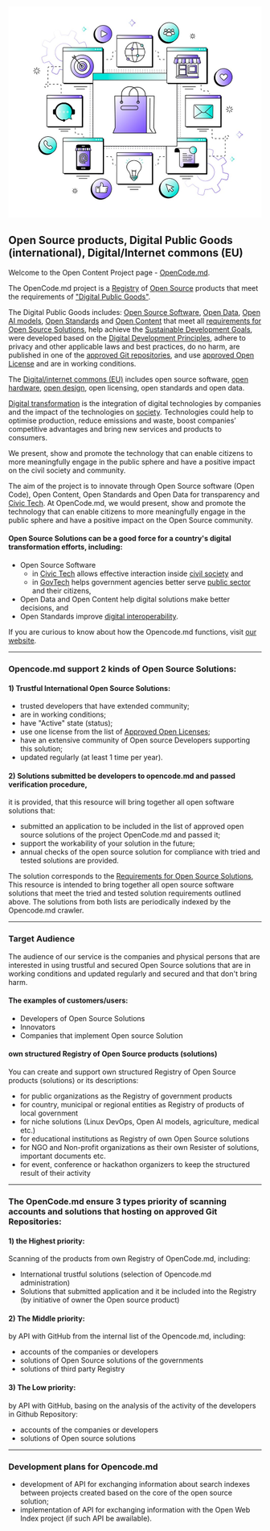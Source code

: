 <!--
**opencode-md/opencode-md** is a ✨ _special_ ✨ repository because its `README.md` (this file) appears on your GitHub profile.

Here are some ideas to get you started:

- 🔭 I’m currently working on ...
- 🌱 I’m currently learning ...
- 👯 I’m looking to collaborate on ...
- 🤔 I’m looking for help with ...
- 💬 Ask me about ...
- 📫 How to reach me: ...
- 😄 Pronouns: ...
- ⚡ Fun fact: ...
-->

<p align="center">
 <img width="600px" src="/images/gradient-omnichannel-illustration_23-2149350373.jpg" alt="OpenCode.md"/>
</p>

<h2>Open Source products, Digital Public Goods (international), Digital/Internet commons (EU)</h2>

Welcome to the Open Content Project page - [OpenCode.md](https://opencode.md/en).

The OpenCode.md project is a [Registry](https://opencode.md/en/registry/) of [Open Source](https://en.wikipedia.org/wiki/Open_source) products that meet the requirements of ["Digital Public Goods"](https://opencode.md/en/about/digital-public-goods/).

The Digital Public Goods includes: [Open Source Software](https://opencode.md/en/about/open-source-software/), [Open Data](https://opencode.md/en/about/open-data/), [Open AI models](https://opencode.md/en/about/open-ai-models/), [Open Standards](https://opencode.md/en/about/open-standards/) and [Open Content](https://opencode.md/en/about/open-content/) that meet all [requirements for Open Source Solutions](https://opencode.md/en/about/requirements/), help achieve the [Sustainable Development Goals](https://opencode.md/en/about/sustainable-development-goals/), were developed based on the [Digital Development Principles](https://opencode.md/en/about/principles-digital-development/), adhere to privacy and other applicable laws and best practices, do no harm, are published in one of the [approved Git repositories](https://opencode.md/en/about/git-repositories/), and use [approved Open License](https://opencode.md/en/about/approved-open-licenses/) and are in working conditions.

The [Digital/internet commons (EU)](https://opencode.md/en/about/digital-internet-commons-eu/) includes open source software, [open hardware](https://en.wikipedia.org/wiki/Open-source_hardware), [open design](https://en.wikipedia.org/wiki/Open-design_movement), open licensing, open standards and open data.

[Digital transformation](https://en.wikipedia.org/wiki/Digital_transformation) is the integration of digital technologies by companies and the impact of the technologies on [society](https://en.wikipedia.org/wiki/Civil_society).
Technologies could help to optimise production, reduce emissions and waste, boost companies’ competitive advantages and bring new services and products to consumers.

We present, show and promote the technology that can enable citizens to more meaningfully engage in the public sphere and have a positive impact on the civil society and community.

The aim of the project is to innovate through Open Source software (Open Code), Open Content, Open Standards and Open Data for transparency and [Civic Tech](https://opencode.md/en/about/civic-tech/). At OpenCode.md, we would present, show and promote the technology that can enable citizens to more meaningfully engage in the public sphere and have a positive impact on the Open Source community. 

<h4>Open Source Solutions can be a good force for a country's digital transformation efforts, including:</h4>

- Open Source Software
  - in [Civic Tech](https://opencode.md/en/about/civic-tech/) allows effective interaction inside [civil society](https://en.wikipedia.org/wiki/Civil_society) and
  - in [GovTech](https://opencode.md/en/about/civictech-govtech/) helps government agencies better serve [public sector](https://en.wikipedia.org/wiki/Public_sector) and their citizens,
- Open Data and Open Content help digital solutions make better decisions, and
- Open Standards improve [digital interoperability](https://en.wikipedia.org/wiki/Interoperability).

If you are curious to know about how the Opencode.md functions, visit [our website](https://opencode.md/en).
<hr>
<h3>Opencode.md support 2 kinds of Open Source Solutions:</h3>
<h4>1) Trustful International Open Source Solutions:</h4>

- trusted developers that have extended community;
- are in working conditions;
- have "Active" state (status);
- use one license from the list of [Approved Open Licenses](https://opencode.md/en/about/approved-open-licenses/);
- have an extensive community of Open source Developers supporting this solution;
- updated regularly (at least 1 time per year).

<h4>2) Solutions submitted be developers to opencode.md and passed verification procedure,</h4>
it is provided, that this resource will bring together all open software solutions that:

- submitted an application to be included in the list of approved open source solutions of the project OpenCode.md and passed it;
- support the workability of your solution in the future;
- annual checks of the open source solution for compliance with tried and tested solutions are provided.

The solution corresponds to the [Requirements for Open Source Solutions](https://opencode.md/en/about/requirements/), 
This resource is intended to bring together all open source software solutions that meet the tried and tested solution requirements outlined above.
The solutions from both lists are periodically indexed by the Opencode.md crawler.

<hr>
<h3>Target Audience</h3>

The audience of our service is the companies and physical persons that are interested in using trustful and secured Open Source solutions that are in working conditions and updated regularly and secured and that don't bring harm.

<h4>The examples of customers/users:</h4>

- Developers of Open Source Solutions
- Innovators
- Companies that implement Open source Solution

<h4>own structured Registry of Open Source products (solutions)</h4>
You can create and support own structured Registry of Open Source products (solutions) or its descriptions:

- for public organizations as the Registry of government products
- for country, municipal or regional entities as Registry of products of local government
- for niche solutions (Linux DevOps, Open AI models, agriculture, medical etc.) 
- for educational institutions as Registry of own Open Source solutions
- for NGO and Non-profit organizations as their own Resister of solutions, important documents etс.
- for event, conference or hackathon organizers to keep the structured result of their activity
<hr>
<h3>The OpenCode.md ensure 3 types priority of scanning accounts and solutions that hosting on  approved Git Repositories: </h3>
<h4>1) the Highest priority:</h4>
Scanning of the products from own Registry of OpenCode.md, including:

- International trustful solutions (selection of Opencode.md administration)
- Solutions that submitted application and it be included into the Registry 
(by initiative of owner the Open source product)

<h4>2) The Middle priority:</h4>
by API with GitHub from the internal list of the Opencode.md, including:

- accounts of the companies or developers  
- solutions of Open Source solutions of the governments
- solutions of third party Registry

<h4>3) The Low priority:</h4>
by API with GitHub, basing on the analysis of the activity of the developers in Github Repository:

- accounts of the companies or developers  
- solutions of Open source solutions
  
<hr>
<h3>Development plans for Opencode.md</h3>

- development of API for exchanging information about search indexes between projects created based on the core of the open source solution;
- implementation of API for exchanging information with the Open Web Index project (if such API be awailable).



